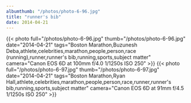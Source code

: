 ```yaml
---
albumthumb: "/photos/photo-6-96.jpg"
title: "runner's bib"
date: 2014-04-21
---
```

{{< photo full="/photos/photo-6-96.jpg" thumb="/photos/photo-6-96.jpg" date="2014-04-21" tags="Boston Marathon,Buzunesh Deba,athlete,celebrities,marathon,people,person,race (running),runner,runner's bib,running,sports,subject matter" camera="Canon EOS 6D at 100mm f/4.0 1/1250s ISO 250" >}}
{{< photo full="/photos/photo-6-97.jpg" thumb="/photos/photo-6-97.jpg" date="2014-04-21" tags="Boston Marathon,Ryan Hall,athlete,celebrities,marathon,people,person,race,runner,runner's bib,running,sports,subject matter" camera="Canon EOS 6D at 91mm f/4.5 1/1250s ISO 250" >}}
